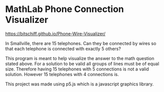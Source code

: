 # MathLab Phone Connection Visualizer
https://bitschiff.github.io/Phone-Wire-Visualizer/

In Smallville, there are 15 telephones. Can they be connected by wires so that each telephone is connected with exactly 5 others?

This program is meant to help visualize the answer to the math question stated above. For a solution to be valid all groups of lines must be of equal size. Therefore having 15 telephones with 5 connections is not a valid solution. However 15 telephones with 4 connections is.


This project was made using p5.js which is a javascript graphics library.
